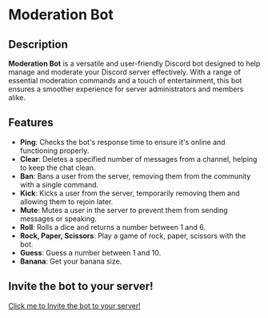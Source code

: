 # Moderation Bot

## Description

**Moderation Bot** is a versatile and user-friendly Discord bot designed to help manage and moderate your Discord server effectively. With a range of essential moderation commands and a touch of entertainment, this bot ensures a smoother experience for server administrators and members alike.

## Features

- **Ping**: Checks the bot's response time to ensure it's online and functioning properly.
- **Clear**: Deletes a specified number of messages from a channel, helping to keep the chat clean.
- **Ban**: Bans a user from the server, removing them from the community with a single command.
- **Kick**: Kicks a user from the server, temporarily removing them and allowing them to rejoin later.
- **Mute**: Mutes a user in the server to prevent them from sending messages or speaking.
- **Roll**: Rolls a dice and returns a number between 1 and 6.
- **Rock, Paper, Scissors**: Play a game of rock, paper, scissors with the bot.
- **Guess**: Guess a number between 1 and 10.
- **Banana**: Get your banana size.
## Invite the bot to your server!

[Click me to Invite the bot to your server!](https://discord.com/oauth2/authorize?client_id=1282397476954837134&permissions=8&integration_type=0&scope=bot)
